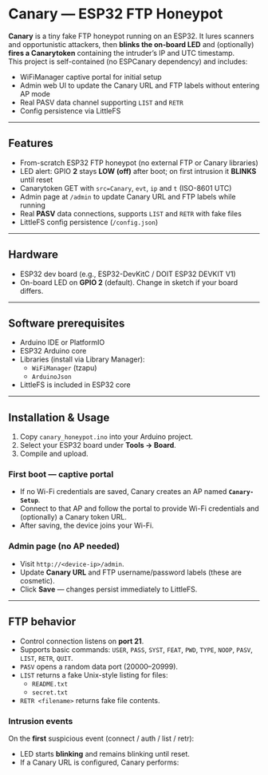 # Canary — ESP32 FTP Honeypot

**Canary** is a tiny fake FTP honeypot running on an ESP32. It lures scanners and opportunistic attackers, then **blinks the on-board LED** and (optionally) **fires a Canarytoken** containing the intruder’s IP and UTC timestamp.  
This project is self-contained (no ESPCanary dependency) and includes:

- WiFiManager captive portal for initial setup
- Admin web UI to update the Canary URL and FTP labels without entering AP mode
- Real PASV data channel supporting `LIST` and `RETR`
- Config persistence via LittleFS

---

## Features

- From-scratch ESP32 FTP honeypot (no external FTP or Canary libraries)
- LED alert: GPIO **2** stays **LOW (off)** after boot; on first intrusion it **BLINKS** until reset
- Canarytoken GET with `src=Canary`, `evt`, `ip` and `t` (ISO-8601 UTC)
- Admin page at `/admin` to update Canary URL and FTP labels while running
- Real **PASV** data connections, supports `LIST` and `RETR` with fake files
- LittleFS config persistence (`/config.json`)

---

## Hardware

- ESP32 dev board (e.g., ESP32-DevKitC / DOIT ESP32 DEVKIT V1)
- On-board LED on **GPIO 2** (default). Change in sketch if your board differs.

---

## Software prerequisites

- Arduino IDE or PlatformIO
- ESP32 Arduino core
- Libraries (install via Library Manager):
  - `WiFiManager` (tzapu)
  - `ArduinoJson`
- LittleFS is included in ESP32 core

---

## Installation & Usage

1. Copy `canary_honeypot.ino` into your Arduino project.
2. Select your ESP32 board under **Tools → Board**.
3. Compile and upload.

### First boot — captive portal
- If no Wi-Fi credentials are saved, Canary creates an AP named **`Canary-Setup`**.
- Connect to that AP and follow the portal to provide Wi-Fi credentials and (optionally) a Canary token URL.
- After saving, the device joins your Wi-Fi.

### Admin page (no AP needed)
- Visit `http://<device-ip>/admin`.
- Update **Canary URL** and FTP username/password labels (these are cosmetic).
- Click **Save** — changes persist immediately to LittleFS.

---

## FTP behavior

- Control connection listens on **port 21**.
- Supports basic commands: `USER`, `PASS`, `SYST`, `FEAT`, `PWD`, `TYPE`, `NOOP`, `PASV`, `LIST`, `RETR`, `QUIT`.
- `PASV` opens a random data port (20000–20999).
- `LIST` returns a fake Unix-style listing for files:
  - `README.txt`
  - `secret.txt`
- `RETR <filename>` returns fake file contents.

### Intrusion events
On the **first** suspicious event (connect / auth / list / retr):
- LED starts **blinking** and remains blinking until reset.
- If a Canary URL is configured, Canary performs:
